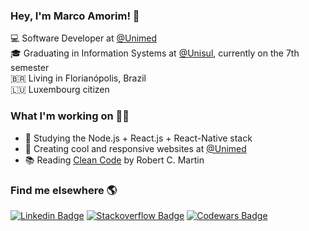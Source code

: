 ### Hey, I'm Marco Amorim! 👋


💻 Software Developer at [@Unimed](https://www.linkedin.com/company/unimeddobrasil/) <br>
🎓 Graduating in Information Systems at [@Unisul](http://www.unisul.br/), currently on the 7th semester <br>
🇧🇷 Living in Florianópolis, Brazil <br>
🇱🇺 Luxembourg citizen

### What I'm working on 👨‍💻


- 🚀 Studying the Node.js + React.js + React-Native stack
- 💼 Creating cool and responsive websites at [@Unimed](https://www.linkedin.com/company/unimeddobrasil/)
- 📚 Reading [Clean Code](https://www.amazon.com/Clean-Code-Handbook-Software-Craftsmanship-ebook/dp/B001GSTOAM/) by Robert C. Martin

### Find me elsewhere 🌎


[![Linkedin Badge](https://img.shields.io/badge/-LinkedIn-blue?style=flat-square&logo=Linkedin&logoColor=white&link=https://www.linkedin.com/in/marcoamorim95/)](https://www.linkedin.com/in/marcoamorim95)
[![Stackoverflow Badge](https://img.shields.io/badge/-StackOverflow-4CA143?style=flat-square&logo=Stackoverflow&logoColor=white&link=https://stackoverflow.com/users/12823161/marco-amorim)](https://stackoverflow.com/users/12823161/marco-amorim)
[![Codewars Badge](https://www.codewars.com/users/marco-amorim/badges/micro)](https://www.codewars.com/users/marco-amorim/)
